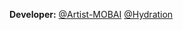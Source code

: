 **Developer:**
[@Artist-MOBAI](https://github.com/Artist-MOBAI)
[@Hydration](https://github.com/suisanka)
